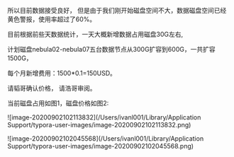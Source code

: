 所以目前数据接受良好， 但是由于我们刚开始磁盘空间不大，数据磁盘空间已经黄色警报，使用率超过了60%。

目前根据前些天数据统计，一天大概新增数据占用磁盘30G左右, 

计划磁盘nebula02-nebula07五台数据节点从300G扩容到600G，一共扩容1500G，

每个月新增费用：1500*0.1=150USD。

请韬哥确认价格， 请浩哥审阅。



当前磁盘占用如图1，磁盘价格如图2:

![image-20200902102113832](/Users/ivanl001/Library/Application Support/typora-user-images/image-20200902102113832.png)

![image-20200902102045568](/Users/ivanl001/Library/Application Support/typora-user-images/image-20200902102045568.png)

 